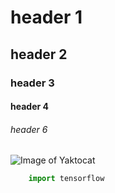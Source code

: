 # header 1
## header 2
### header 3
#### header 4
###### header 6

![Image of Yaktocat](https://octodex.github.com/images/yaktocat.png)

```python
    import tensorflow
```
